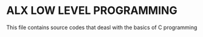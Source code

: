 # ALX LOW LEVEL PROGRAMMING
This file contains source codes that deasl with the basics of C programming

